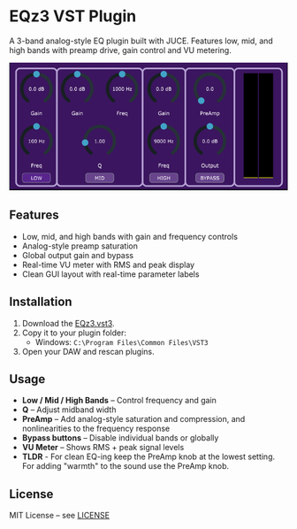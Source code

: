 # EQz3 VST Plugin

A 3-band analog-style EQ plugin built with JUCE. Features low, mid, and high bands with preamp drive, gain control and VU metering.

![EQz3 Screenshot](Assets/UI.png)

## Features

- Low, mid, and high bands with gain and frequency controls
- Analog-style preamp saturation
- Global output gain and bypass
- Real-time VU meter with RMS and peak display
- Clean GUI layout with real-time parameter labels

## Installation

1.  Download the [EQz3.vst3](EQz3.vst3).
2. Copy it to your plugin folder:
   - Windows: `C:\Program Files\Common Files\VST3`
3. Open your DAW and rescan plugins.

## Usage

- **Low / Mid / High Bands** – Control frequency and gain
- **Q** – Adjust midband width
- **PreAmp** – Add analog-style saturation and compression, and nonlinearities to the frequency response
- **Bypass buttons** – Disable individual bands or globally
- **VU Meter** – Shows RMS + peak signal levels
- **TLDR** - For clean EQ-ing keep the PreAmp knob at the lowest setting. For adding "warmth" to the sound use the PreAmp knob.

## License

MIT License – see [LICENSE](LICENSE)

